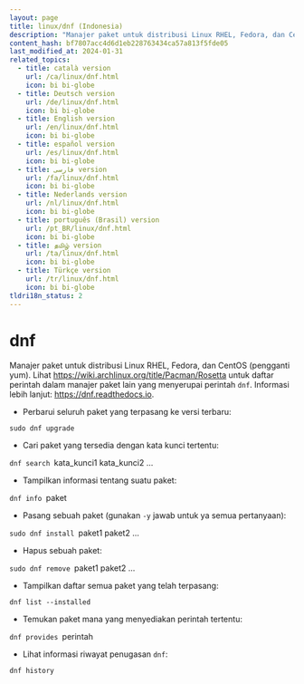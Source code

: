 ```yaml
---
layout: page
title: linux/dnf (Indonesia)
description: "Manajer paket untuk distribusi Linux RHEL, Fedora, dan CentOS (pengganti yum)."
content_hash: bf7807acc4d6d1eb228763434ca57a813f5fde05
last_modified_at: 2024-01-31
related_topics:
  - title: català version
    url: /ca/linux/dnf.html
    icon: bi bi-globe
  - title: Deutsch version
    url: /de/linux/dnf.html
    icon: bi bi-globe
  - title: English version
    url: /en/linux/dnf.html
    icon: bi bi-globe
  - title: español version
    url: /es/linux/dnf.html
    icon: bi bi-globe
  - title: فارسی version
    url: /fa/linux/dnf.html
    icon: bi bi-globe
  - title: Nederlands version
    url: /nl/linux/dnf.html
    icon: bi bi-globe
  - title: português (Brasil) version
    url: /pt_BR/linux/dnf.html
    icon: bi bi-globe
  - title: தமிழ் version
    url: /ta/linux/dnf.html
    icon: bi bi-globe
  - title: Türkçe version
    url: /tr/linux/dnf.html
    icon: bi bi-globe
tldri18n_status: 2
---
```

# dnf

Manajer paket untuk distribusi Linux RHEL, Fedora, dan CentOS (pengganti yum).
Lihat <https://wiki.archlinux.org/title/Pacman/Rosetta> untuk daftar perintah dalam manajer paket lain yang menyerupai perintah `dnf`.
Informasi lebih lanjut: <https://dnf.readthedocs.io>.

- Perbarui seluruh paket yang terpasang ke versi terbaru:

`sudo dnf upgrade`

- Cari paket yang tersedia dengan kata kunci tertentu:

`dnf search `<span class="tldr-var badge badge-pill bg-dark-lm bg-white-dm text-white-lm text-dark-dm font-weight-bold">kata_kunci1 kata_kunci2 ...</span>

- Tampilkan informasi tentang suatu paket:

`dnf info `<span class="tldr-var badge badge-pill bg-dark-lm bg-white-dm text-white-lm text-dark-dm font-weight-bold">paket</span>

- Pasang sebuah paket (gunakan `-y` jawab untuk ya semua pertanyaan):

`sudo dnf install `<span class="tldr-var badge badge-pill bg-dark-lm bg-white-dm text-white-lm text-dark-dm font-weight-bold">paket1 paket2 ...</span>

- Hapus sebuah paket:

`sudo dnf remove `<span class="tldr-var badge badge-pill bg-dark-lm bg-white-dm text-white-lm text-dark-dm font-weight-bold">paket1 paket2 ...</span>

- Tampilkan daftar semua paket yang telah terpasang:

`dnf list --installed`

- Temukan paket mana yang menyediakan perintah tertentu:

`dnf provides `<span class="tldr-var badge badge-pill bg-dark-lm bg-white-dm text-white-lm text-dark-dm font-weight-bold">perintah</span>

- Lihat informasi riwayat penugasan `dnf`:

`dnf history`
